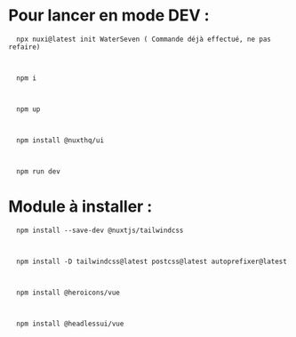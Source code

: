# Pour lancer en mode DEV :

      npx nuxi@latest init WaterSeven ( Commande déjà effectué, ne pas refaire)
      
      
          
      npm i
      
      
  
      npm up
      
      
  
      npm install @nuxthq/ui
      
      
  
      npm run dev
      
      
  
# Module à installer : 

      npm install --save-dev @nuxtjs/tailwindcss
      
      

      npm install -D tailwindcss@latest postcss@latest autoprefixer@latest
      
      

      npm install @heroicons/vue
      
      

      npm install @headlessui/vue
